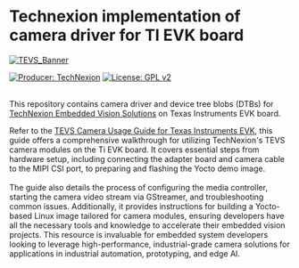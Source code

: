 # Technexion implementation of camera driver for TI EVK board

[![TEVS_Banner](https://github.com/user-attachments/assets/02219e99-b031-4a44-84c3-75277ed1a4ec)](https://www.technexion.com/products/embedded-vision/)


[![Producer: TechNexion](https://img.shields.io/badge/Producer-Technexion-blue.svg)](https://www.technexion.com)
[![License: GPL v2](https://img.shields.io/badge/License-GPL%20v2-blue.svg)](https://www.gnu.org/licenses/old-licenses/gpl-2.0.en.html)
<br/><br/>

This repository contains camera driver and device tree blobs (DTBs) for [TechNexion Embedded Vision Solutions](https://www.technexion.com/products/embedded-vision/) on Texas Instruments EVK board.

Refer to the [TEVS Camera Usage Guide for Texas Instruments EVK](https://developer.technexion.com/docs/embedded-vision/tevs/usage-guides/ti/ti-sk-kit-tevs-camera-usage-guide), this guide offers a comprehensive walkthrough for utilizing TechNexion's TEVS camera modules on the Ti EVK board. It covers essential steps from hardware setup, including connecting the adapter board and camera cable to the MIPI CSI port, to preparing and flashing the Yocto demo image. <br/><br/>
The guide also details the process of configuring the media controller, starting the camera video stream via GStreamer, and troubleshooting common issues. Additionally, it provides instructions for building a Yocto-based Linux image tailored for camera modules, ensuring developers have all the necessary tools and knowledge to accelerate their embedded vision projects. This resource is invaluable for embedded system developers looking to leverage high-performance, industrial-grade camera solutions for applications in industrial automation, prototyping, and edge AI.
